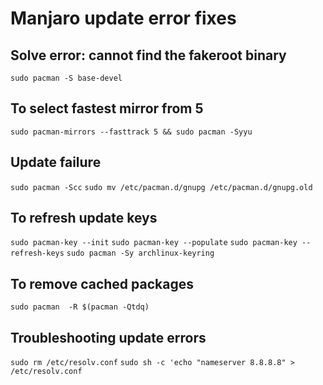 # Manjaro update error fixes
## Solve error: cannot find the fakeroot binary
`sudo pacman -S base-devel`

## To select fastest mirror from 5 
`sudo pacman-mirrors --fasttrack 5 && sudo pacman -Syyu`

## Update failure
`sudo pacman -Scc`
`sudo mv /etc/pacman.d/gnupg /etc/pacman.d/gnupg.old`

## To refresh update keys
`sudo pacman-key --init` 
`sudo pacman-key --populate`
`sudo pacman-key --refresh-keys`
`sudo pacman -Sy archlinux-keyring`

## To remove cached packages
`sudo pacman  -R $(pacman -Qtdq)`

## Troubleshooting update errors
`sudo rm /etc/resolv.conf`
`sudo sh -c 'echo "nameserver 8.8.8.8" > /etc/resolv.conf`
